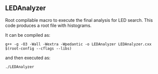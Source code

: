 ## LEDAnalyzer

Root compilable macro to execute the final analysis for LED search.  This code produces a root file with histograms.

It can be compiled as:

`g++ -g -O3 -Wall -Wextra -Wpedantic -o LEDAnalyzer LEDAnalyzer.cxx $(root-config --cflags --libs)`

and then executed as:

`./LEDAnalyzer`